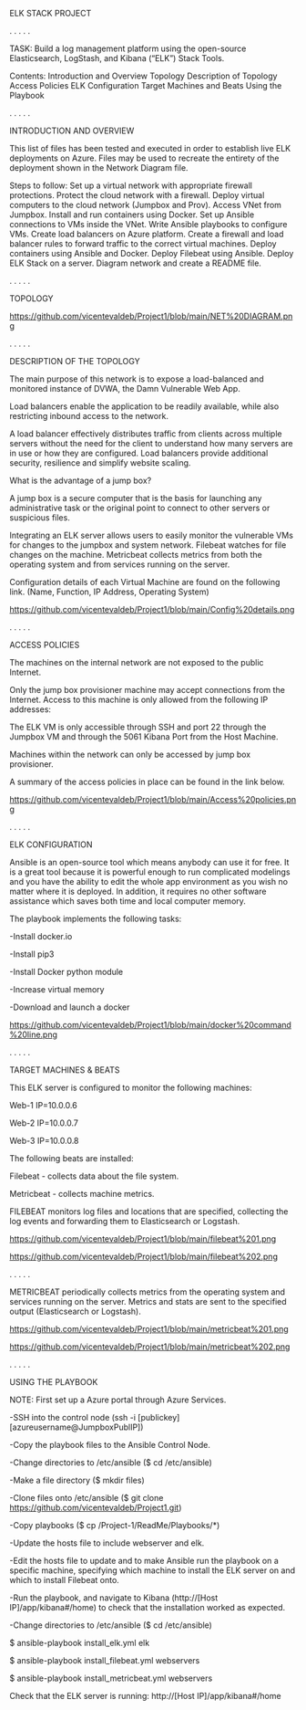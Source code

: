 ELK STACK PROJECT

.
.
.
.
.

TASK: Build a log management platform using the open-source Elasticsearch, LogStash, and Kibana (“ELK”) Stack Tools. 

Contents: 
Introduction and Overview
Topology
Description of Topology
Access Policies
ELK Configuration
Target Machines and Beats
Using the Playbook

.
.
.
.
.

INTRODUCTION AND OVERVIEW 

This list of files has been tested and executed in order to establish live ELK deployments on Azure. Files may be used to recreate the entirety of the deployment shown in the Network Diagram file.

Steps to follow: 
Set up a virtual network with appropriate firewall protections. 
Protect the cloud network  with a firewall. 
Deploy virtual computers to the cloud network (Jumpbox and Prov).
Access VNet from Jumpbox.
Install and run containers using Docker.
Set up Ansible connections to VMs inside the VNet.
Write Ansible playbooks to configure VMs. 
Create load balancers on Azure platform.
Create a firewall and load balancer rules to forward traffic to the correct virtual machines.
Deploy containers using Ansible and Docker.
Deploy Filebeat using Ansible.
Deploy ELK Stack on a server.
Diagram network and create a README file. 

.
.
.
.
.

TOPOLOGY

https://github.com/vicentevaldeb/Project1/blob/main/NET%20DIAGRAM.png

.
.
.
.
.

DESCRIPTION OF THE TOPOLOGY

The main purpose of this network is to expose a load-balanced and monitored instance of DVWA, the Damn Vulnerable Web App.

Load balancers enable the application to be readily available, while also restricting inbound access to the network.

A load balancer effectively distributes traffic from clients across multiple servers without the need for the client to understand how many servers are in use or how they are configured. Load balancers provide additional security, resilience and simplify website scaling.

What is the advantage of a jump box?

A jump box is a secure computer that is the basis for launching any administrative task or the original point to connect to other servers or suspicious files.

Integrating an ELK server allows users to easily monitor the vulnerable VMs for changes to the jumpbox and system network. Filebeat watches for file changes on the machine. Metricbeat collects metrics from both the operating system and from services running on the server.

Configuration details of each Virtual Machine are found on the following link. (Name, Function, IP Address, Operating System)

https://github.com/vicentevaldeb/Project1/blob/main/Config%20details.png

.
.
.
.
.

ACCESS POLICIES

The machines on the internal network are not exposed to the public Internet.

Only the jump box provisioner machine may accept connections from the Internet. Access to this machine is only allowed from the following IP addresses:

The ELK VM is only accessible through SSH and port 22 through the Jumpbox VM and through the 5061 Kibana Port from the Host Machine.

Machines within the network can only be accessed by jump box provisioner.

A summary of the access policies in place can be found in the link below.

https://github.com/vicentevaldeb/Project1/blob/main/Access%20policies.png

.
.
.
.
.

ELK CONFIGURATION

Ansible is an open-source tool which means anybody can use it for free. It is a great tool because it is powerful enough to run complicated modelings and you have the ability to edit the whole app environment as you wish no matter where it is deployed. In addition, it requires no other software assistance which saves both time and local computer memory.

The playbook implements the following tasks: 

-Install docker.io

-Install pip3

-Install Docker python module

-Increase virtual memory

-Download and launch a docker

https://github.com/vicentevaldeb/Project1/blob/main/docker%20command%20line.png

.
.
.
.
.

TARGET MACHINES & BEATS

This ELK server is configured to monitor the following machines: 

Web-1	IP=10.0.0.6

Web-2	IP=10.0.0.7

Web-3 IP=10.0.0.8

The following beats are installed:

Filebeat - collects data about the file system.

Metricbeat - collects machine metrics.


FILEBEAT monitors log files and locations that are specified, collecting the log events and forwarding them to Elasticsearch or Logstash. 

https://github.com/vicentevaldeb/Project1/blob/main/filebeat%201.png

https://github.com/vicentevaldeb/Project1/blob/main/filebeat%202.png

.
.
.
.
.

METRICBEAT periodically collects metrics from the operating system and services running on the server. Metrics and stats are sent to the specified output (Elasticsearch or Logstash). 

https://github.com/vicentevaldeb/Project1/blob/main/metricbeat%201.png

https://github.com/vicentevaldeb/Project1/blob/main/metricbeat%202.png

.
.
.
.
.

USING THE PLAYBOOK

NOTE: First set up a Azure portal through Azure Services.

-SSH into the control node (ssh -i [publickey] [azureusername@JumpboxPublIP])

-Copy the playbook files to the Ansible Control Node.

-Change directories to /etc/ansible ($ cd /etc/ansible)

-Make a file directory ($ mkdir files)

-Clone files onto /etc/ansible ($ git clone https://github.com/vicentevaldeb/Project1.git)

-Copy playbooks ($ cp /Project-1/ReadMe/Playbooks/*)

-Update the hosts file to include webserver and elk.

-Edit the hosts file to update and to make Ansible run the playbook on a specific machine, specifying which machine to install the ELK server on and which to install Filebeat onto.

-Run the playbook, and navigate to Kibana (http://[Host IP]/app/kibana#/home) to check that the installation worked as expected.

-Change directories to /etc/ansible ($ cd /etc/ansible)

$ ansible-playbook install_elk.yml elk

$ ansible-playbook install_filebeat.yml webservers

$ ansible-playbook install_metricbeat.yml webservers

Check that the ELK server is running: http://[Host IP]/app/kibana#/home
